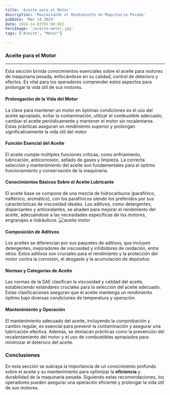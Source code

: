 ```yaml
---
title: 'Aceite para el Motor'
description: 'Maximizando el Rendimiento de Maquinaria Pesada'
pubDate: 'Mar 14 2024'
date: 2024-14-03T05:00:00Z
heroImage: '/aceite-motor.jpg'
tags: ["Aceite", "Motor"]

---
```

### Aceite para el Motor
---
Esta sección brinda conocimientos esenciales sobre el aceite para motores de maquinaria pesada, enfocándose en su calidad, control de deterioro y efectos. Es vital para los operadores comprender estos aspectos para prolongar la vida útil de sus motores.

#### Prolongación de la Vida del Motor

La clave para mantener un motor en óptimas condiciones es el uso del aceite apropiado, evitar la contaminación, utilizar el combustible adecuado, cambiar el aceite periódicamente y mantener el motor sin recalentarse. Estas prácticas aseguran un rendimiento superior y prolongan significativamente la vida útil del motor

#### Función Esencial del Aceite

El aceite cumple múltiples funciones críticas, como enfriamiento, lubricación, anticorrosión, sellado de gases y limpieza. La correcta selección y mantenimiento del aceite son fundamentales para el óptimo funcionamiento y conservación de la maquinaria.

#### Conocimientos Básicos Sobre el Aceite Lubricante

El aceite base se compone de una mezcla de hidrocarburos (parafínico, nafténico, aromático), con los parafínicos siendo los preferidos por sus características de viscosidad ideales. Los aditivos, como detergentes, dispersantes y antioxidantes, se añaden para mejorar el rendimiento del aceite, adecuándose a las necesidades específicas de los motores, engranajes e hidráulicos.
![aceite motor](/aceite-motor-02.jpg)

#### Composición de Aditivos

Los aceites se diferencian por sus paquetes de aditivos, que incluyen detergentes, mejoradores de viscosidad y inhibidores de oxidación, entre otros. Estos aditivos son cruciales para el rendimiento y la protección del motor contra la corrosión, el desgaste y la acumulación de depósitos.

#### Normas y Categorías de Aceite

Las normas de la SAE clasifican la viscosidad y calidad del aceite, estableciendo estándares cruciales para la selección del aceite adecuado. Estas clasificaciones aseguran que el aceite mantenga un rendimiento óptimo bajo diversas condiciones de temperatura y operación.

#### Mantenimiento y Operación

El mantenimiento adecuado del aceite, incluyendo la comprobación y cambio regular, es esencial para prevenir la contaminación y asegurar una lubricación efectiva. Además, se destacan prácticas como la prevención del recalentamiento del motor y el uso de combustibles apropiados para minimizar el deterioro del aceite.

### Conclusiones

En esta sección se subraya la importancia de un conocimiento profundo sobre el aceite y su mantenimiento para optimizar la **eficiencia** y durabilidad de la maquinaria pesada. Siguiendo estas recomendaciones, los operadores pueden asegurar una operación eficiente y prolongar la vida útil de sus motores.